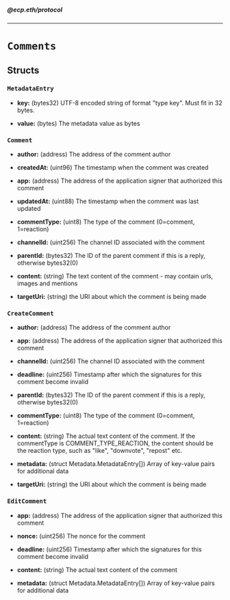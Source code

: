 ##### @ecp.eth/protocol

---

# `Comments`

## Structs

### `MetadataEntry`

- **key:** (bytes32) UTF-8 encoded string of format "type key". Must fit in 32 bytes.

- **value:** (bytes) The metadata value as bytes

### `Comment`

- **author:** (address) The address of the comment author

- **createdAt:** (uint96) The timestamp when the comment was created

- **app:** (address) The address of the application signer that authorized this comment

- **updatedAt:** (uint88) The timestamp when the comment was last updated

- **commentType:** (uint8) The type of the comment (0=comment, 1=reaction)

- **channelId:** (uint256) The channel ID associated with the comment

- **parentId:** (bytes32) The ID of the parent comment if this is a reply, otherwise bytes32(0)

- **content:** (string) The text content of the comment - may contain urls, images and mentions

- **targetUri:** (string) the URI about which the comment is being made

### `CreateComment`

- **author:** (address) The address of the comment author

- **app:** (address) The address of the application signer that authorized this comment

- **channelId:** (uint256) The channel ID associated with the comment

- **deadline:** (uint256) Timestamp after which the signatures for this comment become invalid

- **parentId:** (bytes32) The ID of the parent comment if this is a reply, otherwise bytes32(0)

- **commentType:** (uint8) The type of the comment (0=comment, 1=reaction)

- **content:** (string) The actual text content of the comment. If the commentType is COMMENT_TYPE_REACTION, the content should be the reaction type, such as "like", "downvote", "repost" etc.

- **metadata:** (struct Metadata.MetadataEntry[]) Array of key-value pairs for additional data

- **targetUri:** (string) the URI about which the comment is being made

### `EditComment`

- **app:** (address) The address of the application signer that authorized this comment

- **nonce:** (uint256) The nonce for the comment

- **deadline:** (uint256) Timestamp after which the signatures for this comment become invalid

- **content:** (string) The actual text content of the comment

- **metadata:** (struct Metadata.MetadataEntry[]) Array of key-value pairs for additional data
